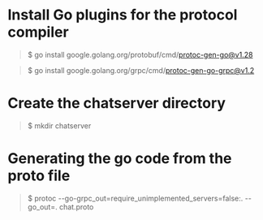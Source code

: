 # Install Go plugins for the protocol compiler

> $ go install google.golang.org/protobuf/cmd/protoc-gen-go@v1.28

> $ go install google.golang.org/grpc/cmd/protoc-gen-go-grpc@v1.2

# Create the chatserver directory

> $ mkdir chatserver

# Generating the go code from the proto file

> $ protoc --go-grpc_out=require_unimplemented_servers=false:. --go_out=. chat.proto
